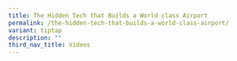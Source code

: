 ```yaml
---
title: The Hidden Tech that Builds a World class Airport
permalink: /the-hidden-tech-that-builds-a-world-class-airport/
variant: tiptap
description: ""
third_nav_title: Videos
---
```

<p></p>